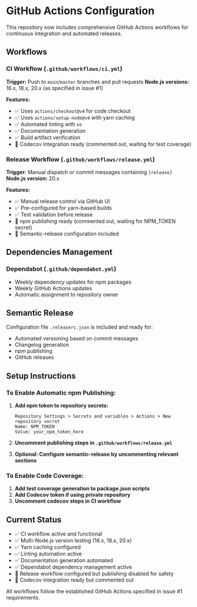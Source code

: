 # GitHub Actions Configuration

This repository now includes comprehensive GitHub Actions workflows for continuous integration and automated releases.

## Workflows

### CI Workflow (`.github/workflows/ci.yml`)

**Trigger:** Push to `main`/`master` branches and pull requests
**Node.js versions:** 16.x, 18.x, 20.x (as specified in issue #1)

**Features:**
- ✅ Uses `actions/checkout@v4` for code checkout
- ✅ Uses `actions/setup-node@v4` with yarn caching 
- ✅ Automated linting with `xo`
- ✅ Documentation generation
- ✅ Build artifact verification
- 🚧 Codecov integration ready (commented out, waiting for test coverage)

### Release Workflow (`.github/workflows/release.yml`)

**Trigger:** Manual dispatch or commit messages containing `[release]`
**Node.js version:** 20.x

**Features:**
- ✅ Manual release control via GitHub UI
- ✅ Pre-configured for yarn-based builds
- ✅ Test validation before release
- 🚧 npm publishing ready (commented out, waiting for NPM_TOKEN secret)
- 🚧 Semantic-release configuration included

## Dependencies Management

### Dependabot (`.github/dependabot.yml`)
- Weekly dependency updates for npm packages
- Weekly GitHub Actions updates
- Automatic assignment to repository owner

## Semantic Release

Configuration file `.releaserc.json` is included and ready for:
- Automated versioning based on commit messages
- Changelog generation
- npm publishing
- GitHub releases

## Setup Instructions

### To Enable Automatic npm Publishing:

1. **Add npm token to repository secrets:**
   ```
   Repository Settings > Secrets and variables > Actions > New repository secret
   Name: NPM_TOKEN
   Value: your_npm_token_here
   ```

2. **Uncomment publishing steps in `.github/workflows/release.yml`**

3. **Optional: Configure semantic-release by uncommenting relevant sections**

### To Enable Code Coverage:

1. **Add test coverage generation to package.json scripts**
2. **Add Codecov token if using private repository**
3. **Uncomment codecov steps in CI workflow**

## Current Status

- ✅ CI workflow active and functional
- ✅ Multi-Node.js version testing (16.x, 18.x, 20.x)
- ✅ Yarn caching configured
- ✅ Linting automation active
- ✅ Documentation generation automated
- ✅ Dependabot dependency management active
- 🚧 Release workflow configured but publishing disabled for safety
- 🚧 Codecov integration ready but commented out

All workflows follow the established GitHub Actions specified in issue #1 requirements.